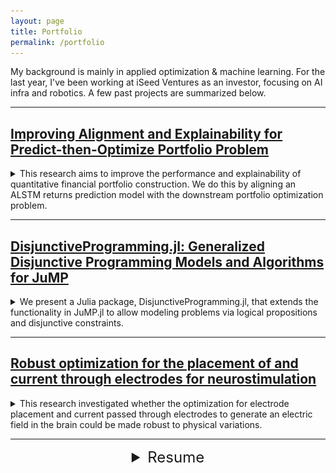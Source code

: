 ```yaml
---
layout: page
title: Portfolio
permalink: /portfolio
---
```


My background is mainly in applied optimization & machine learning. For the last year, I've been working at iSeed Ventures as an investor, focusing on AI infra and robotics. A few past projects are summarized below.

<hr/>
<h2><a href="https://drive.google.com/file/d/1InCKqi4o_S4EDNaFgcBoinN9YbCesyfV/view?pli=1">Improving Alignment and Explainability for Predict-then-Optimize Portfolio Problem</a></h2>
<details>
    <summary>This research aims to improve the performance and explainability of quantitative financial portfolio construction. We do this by aligning an ALSTM returns prediction model with the downstream portfolio optimization problem.</summary>
    Our convex differentiable layer based approach, validated on the Qlib platform, shows substantial improvements in cumulative returns and risk-adjusted return performance over traditional two-stage models. Additionally, the fusion-trained model demonstrates better stability and performance than models trained directly using the optimization loss. We also conduct portfolio experiments during the COVID-19 period to highlight the importance of portfolio optimization constraints and the advantages of our model compared to end-to-end models.

    <img style="width:100%; line-height: 0; margin-top: 16px; margin-bottom: 0px; border: 0px;" src="images/diff_portfolio_arch.png"/>
    
    <h3 style="margin-top: 0px;"><a href="https://github.com/shivankj11/Differentiable-Layer-Portfolio">GitHub</a></h3>

    <h3><a href="https://drive.google.com/file/d/1InCKqi4o_S4EDNaFgcBoinN9YbCesyfV/view?pli=1">Preprint</a></h3>

</details>

<hr/>
<h2><a href="https://arxiv.org/abs/2304.10492">DisjunctiveProgramming.jl: Generalized Disjunctive Programming Models and Algorithms for JuMP</a></h2>
<details>
    <summary>We present a Julia package, DisjunctiveProgramming.jl, that extends the functionality in JuMP.jl to allow modeling problems via logical propositions and disjunctive constraints. </summary>

    Such models can then be reformulated into Mixed-Integer Programs (MIPs) that can be solved with the various MIP solvers supported by JuMP. To do so, logical propositions are converted to Conjunctive Normal Form (CNF) and reformulated into equivalent algebraic constraints. Disjunctions are reformulated into mixed-integer constraints via the reformulation technique specified by the user (Big-M or Hull reformulations). The package supports reformulations for disjunctions containing linear, quadratic, and nonlinear constraints.

    <a href="https://github.com/hdavid16/DisjunctiveProgramming.jl"><img style="width:100%; line-height: 0; margin-top: 16px; margin-bottom: 0px; border: 0px;" src="https://raw.githubusercontent.com/hdavid16/DisjunctiveProgramming.jl/refs/heads/master/logo.png"/></a>

    <h3 style="margin-top: 0px;"><a href="https://github.com/hdavid16/DisjunctiveProgramming.jl">GitHub</a></h3>

    <h3><a href="https://arxiv.org/abs/2304.10492">arXiv</a></h3>

    <h3><a href="https://proceedings.juliacon.org/papers/10.21105/jcon.00117">JuliaCon Conference Proceedings</a></h3>

</details>

<hr/>
<h2><a href="https://docs.google.com/presentation/d/1nWs95Ar3eWqMNnfPgwMIIZhzAtu8QDRs/edit?pli=1&slide=id.p1#slide=id.p1">Robust optimization for the placement of and current through electrodes for neurostimulation</a></h2>
<details>
    <summary>This research investigated whether the optimization for electrode placement and current passed through electrodes to generate an electric field in the brain could be made robust to physical variations.</summary>

    The optimization approach used in this study focused on minimizing the current outside of the region being targeted for stimulation with respect to uncertainty in the conductivities of each section of a spherical head model in the worst case. The robust approach used sequential rounds of particle swarm optimization to find worst case conductivity parameters for an electrode setup and convex optimization to find a new electrode setup for new conductivity parameters. The study found that the robust optimization approach was beneficial in worst-case scenarios, reducing the electric field outside of the target region by 12.5% compared to the original setup. However, the robust approach performed worse than the original approach in the average case. This work suggests that this robust electrode design scheme for stimulation experimentation and medical treatments may minimize the neurons outside the targeted region that may be activated, in turn potentially reducing side-effects. Further research is required to validate these findings, compare other robust formulations, and determine how other uncertainties affect the robust optimization performance.

    <a href="https://github.com/shivankj11/robust-neurostim"><img class="center-image" style="width:70%; line-height: 0; margin-top: 16px; margin-bottom: 4px; border: 0px;" src="https://raw.githubusercontent.com/shivankj11/robust-neurostim/refs/heads/main/Figures/Example_Figs/elecpat.png"/></a>

    <h3 style="margin-top: 0px;"><a href="https://github.com/shivankj11/robust-neurostim">GitHub</a></h3>

    <h3 style="margin-top: 0px;"><a href="https://docs.google.com/presentation/d/1nWs95Ar3eWqMNnfPgwMIIZhzAtu8QDRs/edit?pli=1&slide=id.p1#slide=id.p1">Google Slides</a></h3>


</details>



<hr/>
<details style="font-size: 24px; text-align: center">
    <summary> Resume </summary>
<object data="../assets/Shivank_Joshi_Resume.pdf" width="800" height="800" type='application/pdf'></object>
</details>
